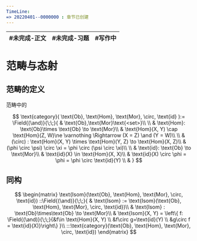 ```yaml
---
TimeLine: 
=> 20220401--0000000 : 章节已创建
---
```

| #未完成-正文 | #未完成-习题 | #写作中 |
| ------------ | ------------ | ------- |

# 范畴与态射

## 范畴的定义

范畴中的

$$
\text{category}(
    \text{Ob}, 
    \text{Hom}, 
    \text{Mor}, 
    \circ, 
    \text{id}
):=
\Field{(\and)}{\;\;}{
    & \text{Ob},\text{Mor}\text{<set>}\\
    \\
    & \text{Hom}: \text{Ob}\times \text{Ob} \to \text{Mor}\\
    & \text{Hom}(X, Y) \cap \text{Hom}(Z, W)\ne \varnothing \Rightarrow (X = Z) \and (Y = W)\\
    \\
    & (\circ) : \text{Hom}(X, Y) \times \text{Hom}(Y, Z) \to \text{Hom}(X, Z)\\
    & (\phi \circ \psi) \circ \xi  = \phi \circ (\psi \circ \xi)\\
    \\
    & \text{id}: \text{Ob} \to \text{Mor}\\
    & \text{id}(X) \in \text{Hom}(X, X)\\
    & \text{id}(X) \circ \phi = \phi = \phi \circ \text{id}(Y)
    \\
    & 
}
$$

## 同构

$$
\begin{matrix}
\text{Isom}(\text{Ob}, \text{Hom}, \text{Mor}, \circ, \text{id})
::\Field{(\and)}{\;\;}{
    & \text{Isom} 
        := \text{Isom}(\text{Ob}, \text{Hom}, \text{Mor}, \circ, \text{id})\\
    & \text{Isom} : \text{Ob}\times\text{Ob} \to \text{Mor}\\
    & \text{Isom}(X, Y) = \left\{ f: \Field{(\and)}{\;\;}{&f\in \text{Hom}(X, Y) \\ &f\circ g=\text{id}(Y) \\  &g\circ f = \text{id}(X)}\right\}
}\\
:::\text{category}(\text{Ob}, \text{Hom}, \text{Mor}, \circ, \text{id})
\end{matrix}
$$